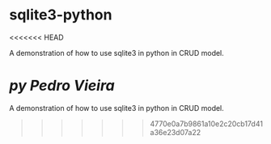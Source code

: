 # sqlite3-python
<<<<<<< HEAD

A demonstration of how to use sqlite3 in python in CRUD model.

*py Pedro Vieira*
=======
A demonstration of how to use sqlite3 in python in CRUD model.
>>>>>>> 4770e0a7b9861a10e2c20cb17d41a36e23d07a22
